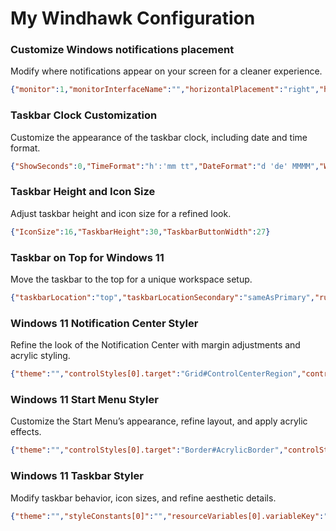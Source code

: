# My Windhawk Configuration

### Customize Windows notifications placement  
Modify where notifications appear on your screen for a cleaner experience.  
```json
{"monitor":1,"monitorInterfaceName":"","horizontalPlacement":"right","horizontalDistanceFromScreenEdge":0,"verticalPlacement":"top","verticalDistanceFromScreenEdge":-20}
```

### Taskbar Clock Customization  
Customize the appearance of the taskbar clock, including date and time format.  
```json
{"ShowSeconds":0,"TimeFormat":"h':'mm tt","DateFormat":"d 'de' MMMM","WeekdayFormat":"dddd","WeekdayFormatCustom":"","TopLine":"%date%  %time%","BottomLine":"","MiddleLine":"","TooltipLine":"","Width":180,"Height":60,"MaxWidth":0,"TextSpacing":-1,"oldTaskbarOnWin11":0}
```

### Taskbar Height and Icon Size  
Adjust taskbar height and icon size for a refined look.  
```json
{"IconSize":16,"TaskbarHeight":30,"TaskbarButtonWidth":27}
```

### Taskbar on Top for Windows 11  
Move the taskbar to the top for a unique workspace setup.  
```json
{"taskbarLocation":"top","taskbarLocationSecondary":"sameAsPrimary","runningIndicatorsOnTop":0}
```

### Windows 11 Notification Center Styler  
Refine the look of the Notification Center with margin adjustments and acrylic styling.  
```json
{"theme":"","controlStyles[0].target":"Grid#ControlCenterRegion","controlStyles[0].styles[0]":"Margin=0,0,0,460","controlStyles[1].target":"Grid#NotificationCenterGrid","controlStyles[1].styles[0]":"VerticalAlignment=Stretch","controlStyles[2].target":"Grid#CalendarCenterGrid","controlStyles[2].styles[0]":"Margin=0,12,0,15","controlStyles[3].target":"Windows.UI.Xaml.Controls.Grid#MediaTransportControlsRegion","controlStyles[3].styles[0]":"Margin=0,12,0,-960","controlStyles[0].styles[1]":"Background:=<AcrylicBrush TintColor=\"Black\" TintOpacity=\"0.4\" />"}
```

### Windows 11 Start Menu Styler  
Customize the Start Menu’s appearance, refine layout, and apply acrylic effects.  
```json
{"theme":"","controlStyles[0].target":"Border#AcrylicBorder","controlStyles[0].styles[0]":"Background:=<AcrylicBrush TintColor=\"Black\" TintOpacity=\"0.4\" />","controlStyles[1].target":"Windows.UI.Xaml.Controls.Grid#RootPanel","controlStyles[1].styles[0]":"MaxHeight=490","controlStyles[2].target":"Windows.UI.Xaml.Controls.Grid#TopLevelSuggestionsListHeader","controlStyles[3].target":"Windows.UI.Xaml.Controls.Grid#NoTopLevelSuggestionsText","controlStyles[3].styles[0]":"Visibility=Collapsed","controlStyles[4].target":"Windows.UI.Xaml.Controls.Grid#TopLevelSuggestionsContainer","controlStyles[5].target":"Windows.UI.Xaml.Controls.Grid#ShowMoreSuggestions","controlStyles[5].styles[0]":"Visibility=Collapsed","controlStyles[4].styles[0]":"Visibility=Collapsed","controlStyles[2].styles[0]":"Visibility=Collapsed","controlStyles[6].target":"Windows.UI.Xaml.Controls.Grid#UndockedRoot","controlStyles[6].styles[0]":"Margin=0,0,0,0","controlStyles[7].target":"Windows.UI.Xaml.Controls.TextBlock#PinnedListHeaderText","controlStyles[7].styles[0]":"Visibility=Collapsed","controlStyles[1].styles[1]":"Margin=0,-235,0,0"}
```

### Windows 11 Taskbar Styler  
Modify taskbar behavior, icon sizes, and refine aesthetic details.  
```json
{"theme":"","styleConstants[0]":"","resourceVariables[0].variableKey":"","resourceVariables[0].value":"","controlStyles[0].target":"Taskbar.Beacon#BeaconControl","controlStyles[0].styles[0]":"Transform3D:=<CompositeTransform3D ScaleX=\"1.2\" ScaleY=\"1.2\" ScaleZ=\"1.2\" />","controlStyles[0].styles[1]":"Margin=0,-10,-6,0","controlStyles[1].target":"Taskbar.TaskListLabeledButtonPanel#IconPanel","controlStyles[1].styles[0]":"Padding=0,0,0,0","controlStyles[2].target":"Windows.UI.Xaml.Controls.Image#Icon","controlStyles[2].styles[0]":"Margin=5,0,0,0","controlStyles[3].target":"Windows.UI.Xaml.Shapes.Rectangle#RunningIndicator","controlStyles[3].styles[0]":"Margin=5,0,0,0","controlStyles[3].styles[1]":"Width=10","controlStyles[3].styles[2]":"Height=2"}
```
